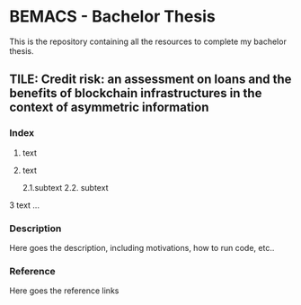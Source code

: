 # BEMACS - Bachelor Thesis
This is the repository containing all the resources to complete my bachelor thesis.

## TILE: Credit risk: an assessment on loans and the benefits of blockchain infrastructures in the context of asymmetric information

### Index
1. text
2. text

    2.1.subtext
    2.2. subtext

3 text
...

### Description
Here goes the description, including motivations, how to run code, etc.. 

### Reference
Here goes the reference links
